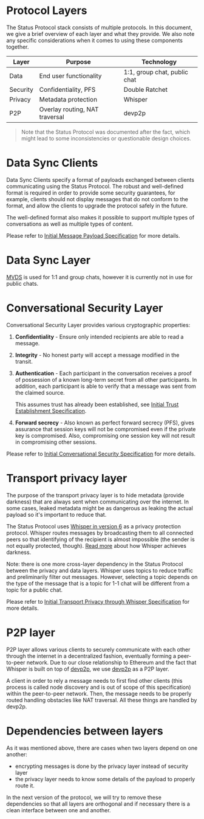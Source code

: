 

# Protocol Layers

The Status Protocol stack consists of multiple protocols. In this document, we give a brief overview of each layer and what they provide. We also note any specific considerations when it comes to using these components together.

| Layer             | Purpose                         | Technology                   |
|-------------------|---------------------------------|------------------------------|
| Data              | End user functionality          | 1:1, group chat, public chat |
| Security          | Confidentiality, PFS            | Double Ratchet               |
| Privacy           | Metadata protection             | Whisper                      |
| P2P               | Overlay routing, NAT traversal  | devp2p                       |

> Note that the Status Protocol was documented after the fact, which might lead to some inconsistencies or questionable design choices.

# Data Sync Clients

Data Sync Clients specify a format of payloads exchanged between clients communicating using the Status Protocol. The robust and well-defined format is required in order to provide some security guarantees, for example, clients should not display messages that do not conform to the format, and allow the clients to upgrade the protocol safely in the future.

The well-defined format also makes it possible to support multiple types of conversations as well as multiple types of content.

Please refer to [Initial Message Payload Specification](x8.md) for more details.

# Data Sync Layer

[MVDS](https://specs.vac.dev/mvds.html) is used for 1:1 and group chats, however it is currently not in use for public chats.

# Conversational Security Layer

Conversational Security Layer provides various cryptographic properties:

1. **Confidentiality** - Ensure only intended recipients are able to read a message.
2. **Integrity** - No honest party will accept a message modified in the transit.
3. **Authentication** - Each participant in the conversation receives a proof of possession of a known long-term secret from all other participants. In addition, each participant is able to verify that a message was sent from the claimed source. 

   This assumes trust has already been established, see [Initial Trust Establishment Specification](x5.md).
4. **Forward secrecy** - Also known as perfect forward secrecy (PFS), gives assurance that session keys will not be compromised even if the private key is compromised. Also, compromising one session key will not result in compromising other sessions.

Please refer to [Initial Conversational Security Specification](x6.md) for more details.

# Transport privacy layer

The purpose of the transport privacy layer is to hide metadata (provide darkness) that are always sent when communicating over the internet. In some cases, leaked metadata might be as dangerous as leaking the actual payload so it's important to reduce that.

The Status Protocol uses [Whisper in version 6](https://github.com/ethereum/wiki/wiki/Whisper) as a privacy protection protocol. Whisper routes messages by broadcasting them to all connected peers so that identifying of the recipient is almost impossible (the sender is not equally protected, though). [Read more](https://github.com/ethereum/go-ethereum/wiki/Achieving-Darkness) about how Whisper achieves darkness.

Note: there is one more cross-layer dependency in the Status Protocol between the privacy and data layers. Whisper uses topics to reduce traffic and preliminarily filter out messages. However, selecting a topic depends on the type of the message that is a topic for 1-1 chat will be different from a topic for a public chat.

Please refer to [Initial Transport Privacy through Whisper Specification](x7.md) for more details.

# P2P layer

P2P layer allows various clients to securely communicate with each other through the internet in a decentralized fashion, eventually forming a peer-to-peer network. Due to our close relationship to Ethereum and the fact that Whisper is built on top of [devp2p](https://github.com/ethereum/devp2p), we use [devp2p](https://github.com/ethereum/devp2p) as a P2P layer.

A client in order to rely a message needs to first find other clients (this process is called node discovery and is out of scope of this specification) within the peer-to-peer network. Then, the message needs to be properly routed handling obstacles like NAT traversal. All these things are handled by devp2p.

<!--
# Censorship resistance

TODO
-->

# Dependencies between layers

As it was mentioned above, there are cases when two layers depend on one another:
* encrypting messages is done by the privacy layer instead of security layer
* the privacy layer needs to know some details of the payload to properly route it.

In the next version of the protocol, we will try to remove these dependencies so that all layers are orthogonal and if necessary there is a clean interface between one and another.
